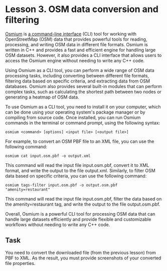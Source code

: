 # Lesson 3. OSM data conversion and filtering

[Osmium](https://osmcode.org/osmium-tool/) is [a command-line interface](https://en.wikipedia.org/wiki/Command-line_interface) (CLI) tool for working with OpenStreetMap (OSM) data that provides powerful tools for reading, processing, and writing OSM data in different file formats. Osmium is written in C++ and provides a fast and efficient engine for handling large OSM datasets. However, it also provides a CLI interface that allows users to access the Osmium engine without needing to write any C++ code.

Using Osmium as a CLI tool, you can perform a wide range of OSM data processing tasks, including converting between different file formats, filtering data based on specific criteria, and extracting data from OSM databases. Osmium also provides several built-in modules that can perform complex tasks, such as calculating the shortest path between two nodes or generating a heatmap of OSM data.

To use Osmium as a CLI tool, you need to install it on your computer, which can be done using your operating system's package manager or by compiling from source code. Once installed, you can run Osmium commands in the terminal or command prompt, using the following syntax:

```
osmium <command> [options] <input file> [<output file>]
```

For example, to convert an OSM PBF file to an XML file, you can use the following command:

```
osmium cat input.osm.pbf -o output.xml
```

This command will read the input file input.osm.pbf, convert it to XML format, and write the output to the file output.xml. Similarly, to filter OSM data based on specific criteria, you can use the following command:

```
osmium tags-filter input.osm.pbf -o output.osm.pbf "amenity=restaurant"
```

This command will read the input file input.osm.pbf, filter the data based on the amenity=restaurant tag, and write the output to the file output.osm.pbf.

Overall, Osmium is a powerful CLI tool for processing OSM data that can handle large datasets efficiently and provide flexible and customizable workflows without needing to write any C++ code.

## Task

You need to convert the downloaded file (from the previous lesson) from PBF to XML. As the result, you must provide screenshots of your converted file properties.